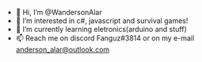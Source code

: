 - 👋 Hi, I’m @WandersonAlar
- 👀 I’m interested in c#, javascript and survival games!
- 🌱 I’m currently learning eletronics(arduino and stuff)
- 📫 Reach me on discord Fanguz#3814 or on my e-mail anderson_alar@outlook.com
